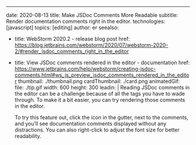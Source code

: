 ---
date: 2020-08-13 title: Make JSDoc Comments More Readable subtitle: Render documentation comments right in the editor. technologies: [javascript] topics: [editing] author: er seealso:
- title: WebStorm 2020.2 - release blog post href: https://blog.jetbrains.com/webstorm/2020/07/webstorm-2020-2/#render_jsdoc_comments_right_in_the_editor
- title: View JSDoc comments rendered in the editor - documentation href: https://www.jetbrains.com/help/webstorm/creating-jsdoc-comments.html#ws_js_preview_jsdoc_comments_rendered_in_the_editor thumbnail: ./thumbnail.png cardThumbnail: ./card.png animatedGif: file: ./tip.gif width: 600 height: 300 leadin: | Reading JSDoc comments in the editor can be a challenge because of all the tags you have to wade through. To make it a bit easier, you can try rendering those comments in the editor.

  To try this feature out, click the icon in the gutter, next to the comments, and you’ll see documentation comments displayed without any distractions. You can also right-click to adjust the font size for better readability.